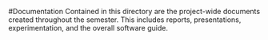 #Documentation
Contained in this directory are the project-wide documents created throughout the semester. This includes reports, presentations, experimentation, and the overall software guide.
